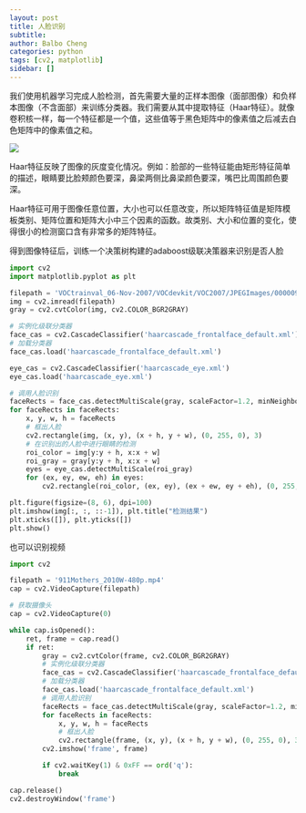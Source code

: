 ```yaml
---
layout: post
title: 人脸识别
subtitle: 
author: Balbo Cheng
categories: python
tags: [cv2, matplotlib]
sidebar: []
---
```


我们使用机器学习完成人脸检测，首先需要大量的正样本图像（面部图像）和负样本图像（不含面部）来训练分类器。我们需要从其中提取特征（Haar特征）。就像卷积核一样，每一个特征都是一个值，这些值等于黑色矩阵中的像素值之后减去白色矩阵中的像素值之和。

![](https://img-blog.csdn.net/20170106143949414?watermark/2/text/aHR0cDovL2Jsb2cuY3Nkbi5uZXQvdTAxMjUwNzAyMg==/font/5a6L5L2T/fontsize/400/fill/I0JBQkFCMA==/dissolve/70/gravity/SouthEast)

Haar特征反映了图像的灰度变化情况。例如：脸部的一些特征能由矩形特征简单的描述，眼睛要比脸颊颜色要深，鼻梁两侧比鼻梁颜色要深，嘴巴比周围颜色要深。

Haar特征可用于图像任意位置，大小也可以任意改变，所以矩阵特征值是矩阵模板类别、矩阵位置和矩阵大小中三个因素的函数。故类别、大小和位置的变化，使得很小的检测窗口含有非常多的矩阵特征。

得到图像特征后，训练一个决策树构建的adaboost级联决策器来识别是否人脸

```python
import cv2
import matplotlib.pyplot as plt

filepath = 'VOCtrainval_06-Nov-2007/VOCdevkit/VOC2007/JPEGImages/000009.jpg'
img = cv2.imread(filepath)
gray = cv2.cvtColor(img, cv2.COLOR_BGR2GRAY)

# 实例化级联分类器
face_cas = cv2.CascadeClassifier('haarcascade_frontalface_default.xml')
# 加载分类器
face_cas.load('haarcascade_frontalface_default.xml')

eye_cas = cv2.CascadeClassifier('haarcascade_eye.xml')
eye_cas.load('haarcascade_eye.xml')

# 调用人脸识别
faceRects = face_cas.detectMultiScale(gray, scaleFactor=1.2, minNeighbors=3, minSize=(32, 32))
for faceRects in faceRects:
    x, y, w, h = faceRects
    # 框出人脸
    cv2.rectangle(img, (x, y), (x + h, y + w), (0, 255, 0), 3)
    # 在识别出的人脸中进行眼睛的检测
    roi_color = img[y:y + h, x:x + w]
    roi_gray = gray[y:y + h, x:x + w]
    eyes = eye_cas.detectMultiScale(roi_gray)
    for (ex, ey, ew, eh) in eyes:
        cv2.rectangle(roi_color, (ex, ey), (ex + ew, ey + eh), (0, 255, 0), 3)

plt.figure(figsize=(8, 6), dpi=100)
plt.imshow(img[:, :, ::-1]), plt.title("检测结果")
plt.xticks([]), plt.yticks([])
plt.show()
```

也可以识别视频

```python
import cv2

filepath = '911Mothers_2010W-480p.mp4'
cap = cv2.VideoCapture(filepath)

# 获取摄像头
cap = cv2.VideoCapture(0)

while cap.isOpened():
    ret, frame = cap.read()
    if ret:
        gray = cv2.cvtColor(frame, cv2.COLOR_BGR2GRAY)
        # 实例化级联分类器
        face_cas = cv2.CascadeClassifier('haarcascade_frontalface_default.xml')
        # 加载分类器
        face_cas.load('haarcascade_frontalface_default.xml')
        # 调用人脸识别
        faceRects = face_cas.detectMultiScale(gray, scaleFactor=1.2, minNeighbors=3, minSize=(32, 32))
        for faceRects in faceRects:
            x, y, w, h = faceRects
            # 框出人脸
            cv2.rectangle(frame, (x, y), (x + h, y + w), (0, 255, 0), 3)
        cv2.imshow('frame', frame)

        if cv2.waitKey(1) & 0xFF == ord('q'):
            break

cap.release()
cv2.destroyWindow('frame')
```